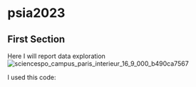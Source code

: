# psia2023

## First Section
Here I will report data exploration
![sciencespo_campus_paris_interieur_16_9_000_b490ca7567](https://github.com/lidwinaput/psia2023/assets/151516433/aacda982-04ca-4dc8-8c71-4d3c7ed0e548)

I used this code:
```print('bar')
